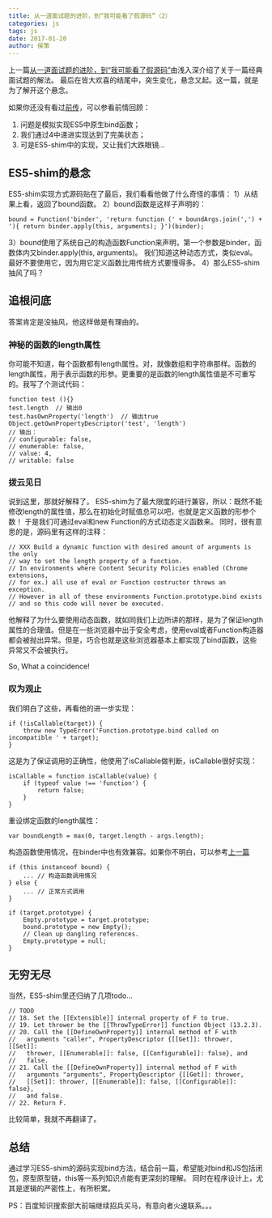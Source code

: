 ```yaml
---
title: 从一道面试题的进阶，到“我可能看了假源码”（2）
categories: js
tags: js
date: 2017-01-20
author: 侯策
---
```


上一篇[从一道面试题的进阶，到“我可能看了假源码”]()由浅入深介绍了关于一篇经典面试题的解法。
最后在皆大欢喜的结尾中，突生变化，悬念又起。这一篇，就是为了解开这个悬念。

如果你还没有看过[前传]()，可以参看前情回顾：
1. 问题是模拟实现ES5中原生bind函数；
2. 我们通过4中递进实现达到了完美状态；
3. 可是ES5-shim中的实现，又让我们大跌眼镜...

## ES5-shim的悬念
ES5-shim实现方式源码贴在了最后，我们看看他做了什么奇怪的事情：
1）从结果上看，返回了bound函数。
2）bound函数是这样子声明的：

    bound = Function('binder', 'return function (' + boundArgs.join(',') + '){ return binder.apply(this, arguments); }')(binder);

3）bound使用了系统自己的构造函数Function来声明，第一个参数是binder，函数体内又binder.apply(this, arguments)。
我们知道这种动态方式，类似eval。最好不要使用它，因为用它定义函数比用传统方式要慢得多。
4）那么ES5-shim抽风了吗？

## 追根问底
答案肯定是没抽风，他这样做是有理由的。

### 神秘的函数的length属性
你可能不知道，每个函数都有length属性。对，就像数组和字符串那样。函数的length属性，用于表示函数的形参。更重要的是函数的length属性值是不可重写的。我写了个测试代码：

    function test (){}
    test.length  // 输出0
    test.hasOwnProperty('length')  // 输出true
    Object.getOwnPropertyDescriptor('test', 'length') 
    // 输出：
    // configurable: false, 
    // enumerable: false,
    // value: 4, 
    // writable: false 

### 拨云见日
说到这里，那就好解释了。
ES5-shim为了最大限度的进行兼容，所以：既然不能修改length的属性值，那么在初始化时赋值总可以吧，也就是定义函数的形参个数！
于是我们可通过eval和new Function的方式动态定义函数来。
同时，很有意思的是，源码里有这样的注释：

    // XXX Build a dynamic function with desired amount of arguments is the only
    // way to set the length property of a function.
    // In environments where Content Security Policies enabled (Chrome extensions,
    // for ex.) all use of eval or Function costructor throws an exception.
    // However in all of these environments Function.prototype.bind exists
    // and so this code will never be executed.

他解释了为什么要使用动态函数，就如同我们上边所讲的那样，是为了保证length属性的合理值。但是在一些浏览器中出于安全考虑，使用eval或者Function构造器都会被抛出异常。但是，巧合也就是这些浏览器基本上都实现了bind函数，这些异常又不会被执行。

So, What a coincidence!

### 叹为观止
我们明白了这些，再看他的进一步实现：

    if (!isCallable(target)) {
        throw new TypeError('Function.prototype.bind called on incompatible ' + target);
    }

这是为了保证调用的正确性，他使用了isCallable做判断，isCallable很好实现：

    isCallable = function isCallable(value) { 
        if (typeof value !== 'function') { 
            return false; 
        }
    }

重设绑定函数的length属性：

    var boundLength = max(0, target.length - args.length);

构造函数使用情况，在binder中也有效兼容。如果你不明白，可以参考[上一篇]()

    if (this instanceof bound) { 
        ... // 构造函数调用情况
    } else {
        ... // 正常方式调用
    }

    if (target.prototype) {
        Empty.prototype = target.prototype;
        bound.prototype = new Empty();
        // Clean up dangling references.
        Empty.prototype = null;
    }

## 无穷无尽
当然，ES5-shim里还归纳了几项todo...

    // TODO
    // 18. Set the [[Extensible]] internal property of F to true.
    // 19. Let thrower be the [[ThrowTypeError]] function Object (13.2.3).
    // 20. Call the [[DefineOwnProperty]] internal method of F with
    //   arguments "caller", PropertyDescriptor {[[Get]]: thrower, [[Set]]:
    //   thrower, [[Enumerable]]: false, [[Configurable]]: false}, and
    //   false.
    // 21. Call the [[DefineOwnProperty]] internal method of F with
    //   arguments "arguments", PropertyDescriptor {[[Get]]: thrower,
    //   [[Set]]: thrower, [[Enumerable]]: false, [[Configurable]]: false},
    //   and false.
    // 22. Return F.

比较简单，我就不再翻译了。

## 总结
通过学习ES5-shim的源码实现bind方法，结合前一篇，希望能对bind和JS包括闭包，原型原型链，this等一系列知识点能有更深刻的理解。
同时在程序设计上，尤其是逻辑的严密性上，有所积累。

PS：百度知识搜索部大前端继续招兵买马，有意向者火速联系。。。










